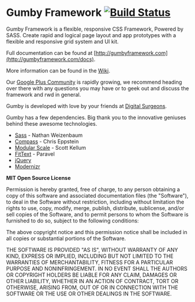 Gumby Framework [![Build Status](https://travis-ci.org/GumbyFramework/Gumby.png?branch=develop)](https://travis-ci.org/GumbyFramework/Gumby)
=====================

Gumby Framework is a flexible, responsive CSS Framework, Powered by SASS. Create rapid and logical page layout and app
prototypes with a flexible and responsive grid system and UI kit.

Full documentation can be found at [http://gumbyframework.com](http://gumbyframework.com/docs).

More information can be found in the [Wiki](https://github.com/GumbyFramework/Gumby/wiki).

Our [Google Plus Community](https://plus.google.com/u/0/communities/108760896951473344451) is rapidly growing, we recommend heading over there with any questions you may have or to geek out and discuss the framework and rwd in general.

Gumby is developed with love by your friends at [Digital Surgeons](http://www.digitalsurgeons.com).

Gumby has a few dependencies. Big thank you to the innovative geniuses behind these awesome technologies.

- [Sass](https://github.com/nex3/sass) - Nathan Weizenbaum
- [Compass](https://github.com/chriseppstein/compass) - Chris Eppstein
- [Modular Scale](https://github.com/Team-Sass/modular-scale) - Scott Kellum
- [FitText](http://fittextjs.com/) - Paravel
- [jQuery](http://jquery.com/)
- [Modernizr](http://modernizr.com/)

**MIT Open Source License**

Permission is hereby granted, free of charge, to any person obtaining a copy of this software and associated
documentation files (the "Software"), to deal in the Software without restriction, including without limitation the
rights to use, copy, modify, merge, publish, distribute, sublicense, and/or sell copies of the Software, and to permit
persons to whom the Software is furnished to do so, subject to the following conditions:

The above copyright notice and this permission notice shall be included in all copies or substantial portions of the
Software.

THE SOFTWARE IS PROVIDED "AS IS", WITHOUT WARRANTY OF ANY KIND, EXPRESS OR IMPLIED, INCLUDING BUT NOT LIMITED TO THE
WARRANTIES OF MERCHANTABILITY, FITNESS FOR A PARTICULAR PURPOSE AND NONINFRINGEMENT. IN NO EVENT SHALL THE AUTHORS OR
COPYRIGHT HOLDERS BE LIABLE FOR ANY CLAIM, DAMAGES OR OTHER LIABILITY, WHETHER IN AN ACTION OF CONTRACT, TORT OR
OTHERWISE, ARISING FROM, OUT OF OR IN CONNECTION WITH THE SOFTWARE OR THE USE OR OTHER DEALINGS IN THE SOFTWARE.
